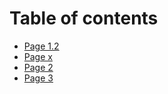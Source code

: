 # Table of contents

* [Page 1.2](README.md)
* [Page x](another.md)
* [Page 2](page-2.md)
* [Page 3](page-3.md)
